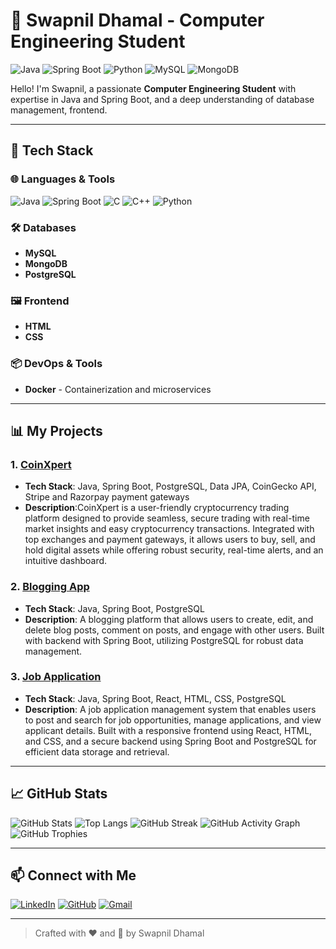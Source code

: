 # 🚀 Swapnil Dhamal - Computer Engineering Student

![Java](https://img.shields.io/badge/Java-ED8B00?style=for-the-badge&logo=java&logoColor=white)
![Spring Boot](https://img.shields.io/badge/Spring%20Boot-6DB33F?style=for-the-badge&logo=springboot&logoColor=white)
![Python](https://img.shields.io/badge/Python-FFD43B?style=for-the-badge&logo=python&logoColor=blue)
![MySQL](https://img.shields.io/badge/MySQL-4479A1?style=for-the-badge&logo=mysql&logoColor=white)
![MongoDB](https://img.shields.io/badge/MongoDB-4EA94B?style=for-the-badge&logo=mongodb&logoColor=white)

Hello! I'm Swapnil, a passionate **Computer Engineering Student** with expertise in Java and Spring Boot, and a deep understanding of database management, frontend.

---

## 🔧 Tech Stack

### 🌐 Languages & Tools
![Java](https://img.shields.io/badge/Java-ED8B00?style=flat&logo=java&logoColor=white)
![Spring Boot](https://img.shields.io/badge/Spring%20Boot-6DB33F?style=flat&logo=springboot&logoColor=white)
![C](https://img.shields.io/badge/C-00599C?style=flat&logo=c&logoColor=white)
![C++](https://img.shields.io/badge/C++-00599C?style=flat&logo=cplusplus&logoColor=white)
![Python](https://img.shields.io/badge/Python-FFD43B?style=flat&logo=python&logoColor=blue)

### 🛠️ Databases
- **MySQL**
- **MongoDB**
- **PostgreSQL**

### 🖼️ Frontend
- **HTML**
- **CSS**

### 📦 DevOps & Tools
- **Docker** - Containerization and microservices

---

## 📊 My Projects

### 1. **[CoinXpert](https://github.com/Swapnil-Dhamal/CoinXpert)**
   - **Tech Stack**: Java, Spring Boot, PostgreSQL, Data JPA, CoinGecko API, Stripe and Razorpay payment gateways
   - **Description**:CoinXpert is a user-friendly cryptocurrency trading platform designed to provide seamless, secure trading with real-time market insights and easy cryptocurrency transactions. Integrated 
       with top exchanges and payment gateways, it allows users to buy, sell, and hold digital assets while offering robust security, real-time alerts, and an intuitive dashboard.


### 2. **[Blogging App](https://github.com/Swapnil-Dhamal/Blogging-App)**
   - **Tech Stack**: Java, Spring Boot, PostgreSQL
   - **Description**: A blogging platform that allows users to create, edit, and delete blog posts, comment on posts, and engage with other users. Built with backend with Spring Boot, utilizing PostgreSQL for 
       robust data management.

### 3. **[Job Application](https://github.com/Swapnil-Dhamal/JobApp)**
   - **Tech Stack**: Java, Spring Boot, React, HTML, CSS, PostgreSQL
   - **Description**: A job application management system that enables users to post and search for job opportunities, manage applications, and view applicant details. Built with a responsive frontend using 
     React, HTML, and CSS, and a secure backend using Spring Boot and PostgreSQL for efficient data storage and retrieval.



---

## 📈 GitHub Stats

![GitHub Stats](https://github-readme-stats.vercel.app/api?username=Swapnil-Dhamal&show_icons=true&theme=radical)
![Top Langs](https://github-readme-stats.vercel.app/api/top-langs/?username=Swapnil-Dhamal&layout=compact&theme=radical)
![GitHub Streak](https://streak-stats.demolab.com/?user=Swapnil-Dhamal&theme=radical)
![GitHub Activity Graph](https://github-readme-activity-graph.vercel.app/graph?username=Swapnil-Dhamal&theme=radical)
![GitHub Trophies](https://github-profile-trophy.vercel.app/?username=Swapnil-Dhamal&theme=radical)

---

## 📫 Connect with Me
[![LinkedIn](https://img.shields.io/badge/LinkedIn-0077B5?style=for-the-badge&logo=linkedin&logoColor=white)](https://www.linkedin.com/in/swapnil-dhamal-915735291)
[![GitHub](https://img.shields.io/badge/GitHub-181717?style=for-the-badge&logo=github&logoColor=white)](https://github.com/Swapnil-Dhamal)
[![Gmail](https://img.shields.io/badge/Gmail-D14836?style=for-the-badge&logo=gmail&logoColor=white)](mailto:swapnildhamal58@@gmail.com)

---

> Crafted with ❤️ and 🚀 by Swapnil Dhamal

